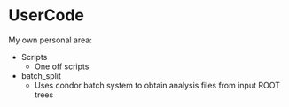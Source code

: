 UserCode
========

My own personal area:  
- Scripts
  * One off scripts  
- batch_split
  * Uses condor batch system to obtain analysis files from input ROOT trees 

